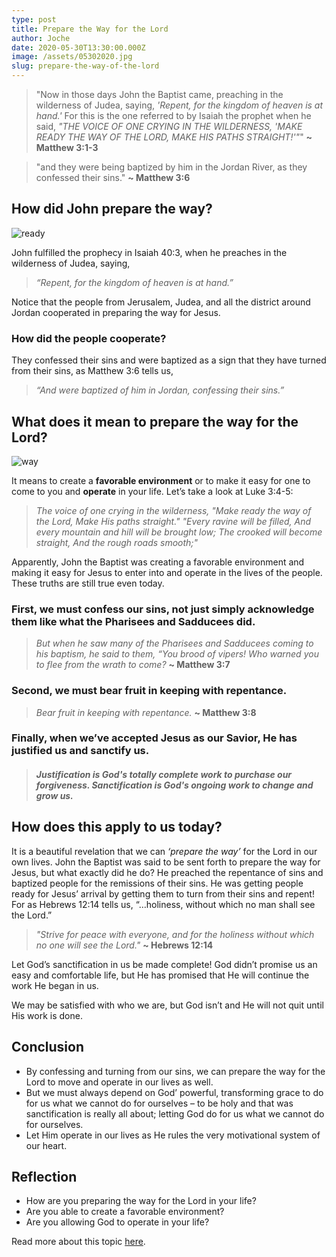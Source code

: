 ```yaml
---
type: post
title: Prepare the Way for the Lord
author: Joche
date: 2020-05-30T13:30:00.000Z
image: /assets/05302020.jpg
slug: prepare-the-way-of-the-lord
---
```


> "Now in those days John the Baptist came, preaching in the wilderness of Judea, saying, *'Repent, for the kingdom of heaven is at hand.'* For this is the one referred to by Isaiah the prophet when he said,
*"THE VOICE OF ONE CRYING IN THE WILDERNESS,
'MAKE READY THE WAY OF THE LORD,
MAKE HIS PATHS STRAIGHT!'"*" **~ Matthew 3:1-3**

> "and they were being baptized by him in the Jordan River, as they confessed their sins." **~ Matthew 3:6**

## How did John prepare the way?

![ready](https://media.giphy.com/media/1NWend5SzXVeQ0CPBw/giphy.gif)

John fulfilled the prophecy in Isaiah 40:3, when he preaches in the wilderness of Judea, saying,
> *“Repent, for the kingdom of heaven is at hand.”*

Notice that the people from Jerusalem, Judea, and all the district around Jordan cooperated in preparing the way for Jesus.

### How did the people cooperate?
They confessed their sins and were baptized as a sign that they have turned from their sins, as Matthew 3:6 tells us, 
> *“And were baptized of him in Jordan, confessing their sins.”*


## What does it mean to prepare the way for the Lord?

![way](https://media.giphy.com/media/3o7aCTPPm4OHfRLSH6/giphy.gif)

It means to create a **favorable environment** or to make it easy for one to come to you and **operate** in your life. Let’s take a look at Luke 3:4-5:

> *The voice of one crying in the wilderness, "Make ready the way of the Lord, Make His paths straight." "Every ravine will be filled, And every mountain and hill will be brought low; The crooked will become straight, And the rough roads smooth;"*

Apparently, John the Baptist was creating a favorable environment and making it easy for Jesus to enter into and operate in the lives of the people. These truths are still true even today.

### First, we must confess our sins, not just simply acknowledge them like what the Pharisees and Sadducees did.

> *But when he saw many of the Pharisees and Sadducees coming to his baptism, he said to them, “You brood of vipers! Who warned you to flee from the wrath to come?* **~ Matthew 3:7**

### Second, we must bear fruit in keeping with repentance.

> *Bear fruit in keeping with repentance.* **~ Matthew 3:8**

### Finally, when we’ve accepted Jesus as our Savior, He has justified us and sanctify us. 

> #### *Justification is God's totally complete work to purchase our forgiveness. Sanctification is God's ongoing work to change and grow us.*

## How does this apply to us today?

It is a beautiful revelation that we can *‘prepare the way’* for the Lord in our own lives. John the Baptist was said to be sent forth to prepare the way for Jesus, but what exactly did he do? He preached the repentance of sins and baptized people for the remissions of their sins. He was getting people ready for Jesus’ arrival by getting them to turn from their sins and repent! For as Hebrews 12:14 tells us, “…holiness, without which no man shall see the Lord.”

> *"Strive for peace with everyone, and for the holiness without which no one will see the Lord."* **~ Hebrews 12:14**

Let God’s sanctification in us be made complete! God didn’t promise us an easy and comfortable life, but He has promised that He will continue the work He began in us.

We may be satisfied with who we are, but God isn’t and He will not quit until His work is done.

## Conclusion

- By confessing and turning from our sins, we can prepare the way for the Lord to move and operate in our lives as well. 
- But we must always depend on God’ powerful, transforming grace to do for us what we cannot do for ourselves – to be holy and that was sanctification is really all about; letting God do for us what we cannot do for ourselves.
- Let Him operate in our lives as He rules the very motivational system of our heart.  

## Reflection
- How are you preparing the way for the Lord in your life?
- Are you able to create a favorable environment?
- Are you allowing God to operate in your life?

Read more about this topic [here](https://www.greatbiblestudy.com/the-christian-life/john-the-baptist-prepare-the-way-for-the-lord/).
